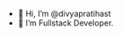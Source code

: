 - 👋 Hi, I’m @divyapratihast
- 👀 I’m Fullstack Developer.


<!---
divyapratihast/divyapratihast is a ✨ special ✨ repository because its `README.md` (this file) appears on your GitHub profile.
You can click the Preview link to take a look at your changes.
- 🌱 I’m currently learning different frameworks used in Frontend development.
--->
